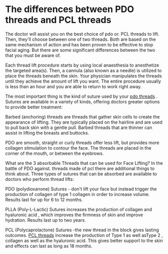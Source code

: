 # The differences between PDO threads and PCL threads

The doctor will assist you on the best choice of pdo or. PCL threads to lift. Then, they'll choose between one of two threads. Both are based on the same mechanism of action and has been proven to be effective to stop facial aging. But there are some significant differences between the two that you must be aware of.

Each thread lift procedure starts by using local anaesthesia to anesthetize the targeted area(s). Then, a cannula (also known as a needle) is utilized to place the threads beneath the skin. Your physician manipulates the threads until they achieve the amount of lift you want. The entire procedure usually is less than an hour and you are able to return to work right away.

The most important thing is the kind of suture used by your <a href="https://laboderm-skin.com/glamour-pdo-threads/" rel=nofollow>pdo threads</a> . Sutures are available in a variety of kinds, offering doctors greater options to provide better treatment:

Barbed (anchoring) threads are threads that gather skin cells to create the appearance of lifting. They are typically placed on the hairline and are used to pull back skin with a gentle pull. Barbed threads that are thinner can assist in lifting the breasts and buttocks.

PDO are smooth, straight or curly threads offer less lift, but provides more collagen stimulation to contour the face. The threads are placed in the corner of the mouth, or between the eyebrows.




What are the 3 absorbable Threads that can be used for Face Lifting?
In the battle of PDO against. threads made of pcl there are additional things to think about. Three types of sutures that can be absorbed are available to doctors who perform thread lifts:

PDO (polydioxanone) Sutures - don't lift your face but instead trigger the production of collagen of type 1 collagen in order to increase volume. Results last for up for 6 to 12 months.

PLLA (Poly-L-Lactic) Sutures increases the production of collagen and hyaluronic acid , which improves the firmness of skin and improve hydration. Results last up to two years.

PCL (Polycaprolactone) Sutures -the new thread in the block gives lasting outcomes. <a href="https://laboderm-skin.com/glamour-pcl-threads-twist/">PCL threads</a> increase the production of Type 1 as well asType 2 , collagen as well as the hyaluronic acid. This gives better support to the skin and effects can last as long as 18 months.
